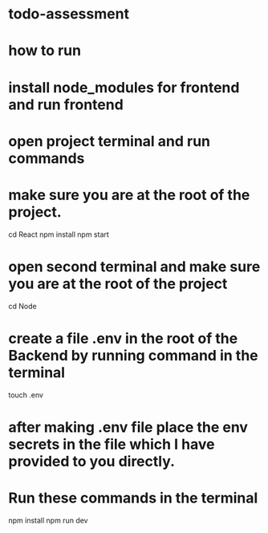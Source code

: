 # todo-assessment
# how to run

# install node_modules for frontend and run frontend

# open project terminal and run commands
# make sure you are at the root of the project.

cd React
npm install
npm start

# open second terminal and make sure you are at the root of the project

cd Node
# create a file .env in the root of the Backend by running command in the terminal

touch .env 

# after making .env file place the env secrets in the file which I have provided to you directly.

# Run these commands in the terminal

npm install
npm run dev


